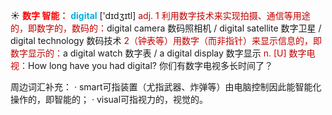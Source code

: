 ☀ <font color="red">**数字 智能：**</font>
<font color="sky blue">**digital**</font> ['dɪdʒɪtl] 
<font color="#c00000">adj. 1 利用数字技术来实现拍摄、通信等用途的，即数字的，数码的：</font>digital camera 数码照相机 / digital satellite 数字卫星 / digital technology 数码技术 <font color="#c00000">2（钟表等）用数字（而非指针）来显示信息的，即数字显示的：</font>a digital watch 数字表 / a digital display 数字显示 <font color="#c00000">n. [U] 数字电视：</font>How long have you had digital? 你们有数字电视多长时间了？ 

周边词汇补充：
· smart可指装置（尤指武器、炸弹等）由电脑控制因此能智能化操作的，即智能的；
· visual可指视力的，视觉的。
